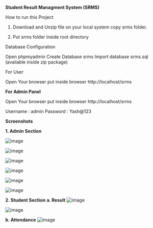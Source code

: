 **Student Result Managment System (SRMS)**

How to run this Project

1. Download and Unzip file on your local system copy srms folder.

2. Put srms folder inside root directory

Database Configuration

Open phpmyadmin
Create Database srms
Import database srms.sql (available inside zip package)

For User

Open Your browser put inside browser http://localhost/srms


**For Admin Panel**

Open Your browser put inside browser http://localhost/srms

Username : admin
Password : Yash@123

**Screenshots**

**1. Admin Section**

![image](https://github.com/user-attachments/assets/0a01061d-7e9f-4f4e-a6a7-2969b84fba29)

![image](https://github.com/user-attachments/assets/d4c13e26-192c-48d9-b2b4-a1560d460283)

![image](https://github.com/user-attachments/assets/8fcb6067-c7f2-4315-87de-4e71efc0b991)

![image](https://github.com/user-attachments/assets/c7236407-c8e4-4356-bb6b-b2ff2fc1c438)

![image](https://github.com/user-attachments/assets/5f3ed4c5-8cc7-4a13-b5bb-0d4780f8a024)

![image](https://github.com/user-attachments/assets/8ddf6fc7-3516-4978-ab08-4253ebde6e2d)

**2. Student Section**
**a. Result**
![image](https://github.com/user-attachments/assets/eaf52423-aba5-4677-8854-591b450ad844)

![image](https://github.com/user-attachments/assets/d51dda12-19e1-494a-bb41-696a3043f4e7)

**b. Attendance**
![image](https://github.com/user-attachments/assets/2c7bb9b6-41ca-46e1-a9d5-83548598b66c)



